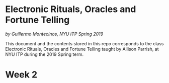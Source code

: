 # Electronic Rituals, Oracles and Fortune Telling

*by Guillermo Montecinos, NYU ITP Spring 2019*

This document and the contents stored in this repo corresponds to the class Electronic Rituals, Oracles and Fortune Telling taught by Allison Parrish, at NYU ITP during the 2019 Spring term.

# Week 2
